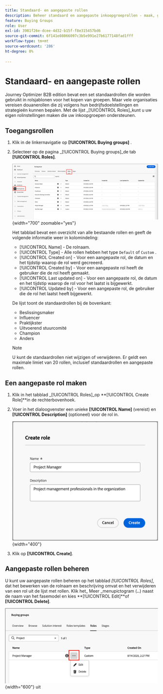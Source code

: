 ```yaml
---
title: Standaard- en aangepaste rollen
description: Beheer standaard en aangepaste inkoopgroeprollen - maak, geef, en vorm roldefinities voor uw bedrijfsbehoeften in Journey Optimizer B2B edition uit.
feature: Buying Groups
role: User
exl-id: 3981f26e-dcee-4d32-b15f-f8e315457bd6
source-git-commit: 6f141e08066097c3b5e991e27b6177148fad1fff
workflow-type: tm+mt
source-wordcount: '286'
ht-degree: 0%

---
```


# Standaard- en aangepaste rollen

Journey Optimizer B2B edition bevat een set standaardrollen die worden gebruikt in rolsjablonen voor het kopen van groepen. Maar vele organisaties vereisen douanerollen die zij volgens hun bedrijfsdoelstellingen en strategieën kunnen bepalen. Met de lijst _[!UICONTROL Roles]_kunt u uw eigen rolinstellingen maken die uw inkoopgroepen ondersteunen.

## Toegangsrollen

1. Klik in de linkernavigatie op **[!UICONTROL Buying groups]** .

1. Selecteer op de pagina _[!UICONTROL Buying groups]_de tab **[!UICONTROL Roles]**.

   ![ het lusje van Rollen ](./assets/roles-tab.png){width="700" zoomable="yes"}

   Het tabblad bevat een overzicht van alle bestaande rollen en geeft de volgende informatie weer in kolomindeling:

   * [!UICONTROL Name] - De rolnaam.
   * [!UICONTROL Type] - Alle rollen hebben het type `Default` of `Custom` .
   * [!UICONTROL Created on] - Voor een aangepaste rol, de datum en het tijdstip waarop de rol werd gecreeerd.
   * [!UICONTROL Created by] - Voor een aangepaste rol heeft de gebruiker die de rol heeft gemaakt.
   * [!UICONTROL Last updated on] - Voor een aangepaste rol, de datum en het tijdstip waarop de rol voor het laatst is bijgewerkt.
   * [!UICONTROL Updated by] - Voor een aangepaste rol, de gebruiker die de rol het laatst heeft bijgewerkt.

   De lijst toont de standaardrollen bij de bovenkant:

   * Beslissingsmaker
   * Influencer
   * Praktijkster
   * Uitvoerend stuurcomité
   * Champion
   * Anders

   >[!NOTE]
   >
   >U kunt de standaardrollen niet wijzigen of verwijderen. Er geldt een maximale limiet van 20 rollen, inclusief standaardrollen en aangepaste rollen.

## Een aangepaste rol maken

1. Klik in het tabblad _[!UICONTROL Roles]_op **[!UICONTROL Create Role]**in de rechterbovenhoek.

1. Voer in het dialoogvenster een unieke **[!UICONTROL Name]** (vereist) en **[!UICONTROL Description]** (optioneel) voor de rol in.

   ![ creeer de dialoog van de Rol ](./assets/roles-create-dialog.png){width="400"}

1. Klik op **[!UICONTROL Create]**.

## Aangepaste rollen beheren

U kunt uw aangepaste rollen beheren op het tabblad _[!UICONTROL Roles]_, dat het bewerken van de rolnaam en beschrijving omvat en het verwijderen van een rol uit de lijst met rollen. Klik het_ Meer _menupictogram (**..**) naast de naam van het fasemodel en kies **[!UICONTROL Edit]**of **[!UICONTROL Delete]**.

![ geef of schrap een douanerol ](./assets/roles-more-menu.png){width="600"} uit
